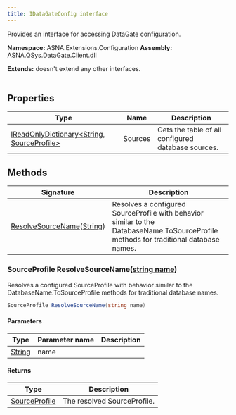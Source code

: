```yaml
---
title: IDataGateConfig interface
---
```


Provides an interface for accessing DataGate configuration.

**Namespace:** ASNA.Extensions.Configuration
**Assembly:** ASNA.QSys.DataGate.Client.dll

**Extends:** doesn't extend any other interfaces.
<br>
<br>

## Properties

| Type | Name | Description
| --- | --- | --- 
| [IReadOnlyDictionary\<String, SourceProfile\>](https://learn.microsoft.com/en-us/dotnet/api/system.collections.generic.ireadonlydictionary-2?view=net-8.0) | Sources | Gets the table of all configured database sources. |

## Methods

| Signature | Description |
| --- | --- |
| [ResolveSourceName](#sourceprofile-resolvesourcenamestring-name)([String](https://docs.microsoft.com/en-us/dotnet/api/system.string)) | Resolves a configured SourceProfile with behavior similar to the DatabaseName.ToSourceProfile methods for traditional database names.

### SourceProfile ResolveSourceName([string name](https://learn.microsoft.com/en-us/dotnet/api/system.string?view=net-8.0))

Resolves a configured SourceProfile with behavior similar to the DatabaseName.ToSourceProfile methods for traditional database names.

```cs
SourceProfile ResolveSourceName(string name)
```

#### Parameters

| Type | Parameter name | Description
| --- | --- | ---
| [String](https://docs.microsoft.com/en-us/dotnet/api/system.string) | name | 

#### Returns

| Type | Description
| --- | ---
| [SourceProfile](/reference/datagate/datagate-providers/source-profile.html) | The resolved SourceProfile.
